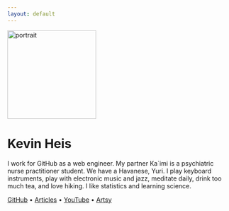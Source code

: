 ```yaml
---
layout: default
---
```


<img src="https://avatars3.githubusercontent.com/u/1221423?s=400&v=4" alt="portrait" width="200" />

# Kevin Heis

I work for GitHub as a web engineer. My partner Ka`imi is a psychiatric nurse practitioner student. We have a Havanese, Yuri. I play keyboard instruments, play with electronic music and jazz, meditate daily, drink too much tea, and love hiking. I like statistics and learning science.

[GitHub][github] &bull; [Articles](/stories) &bull;  [YouTube][youtube] &bull; [Artsy][vimeo]

[sagefy]: https://sagefy.org
[github]: https://github.com/heiskr
[youtube]: https://www.youtube.com/channel/UCyJoOeTGjdzPKfHX177JkBQ
[vimeo]: https://vimeo.com/heiskr
